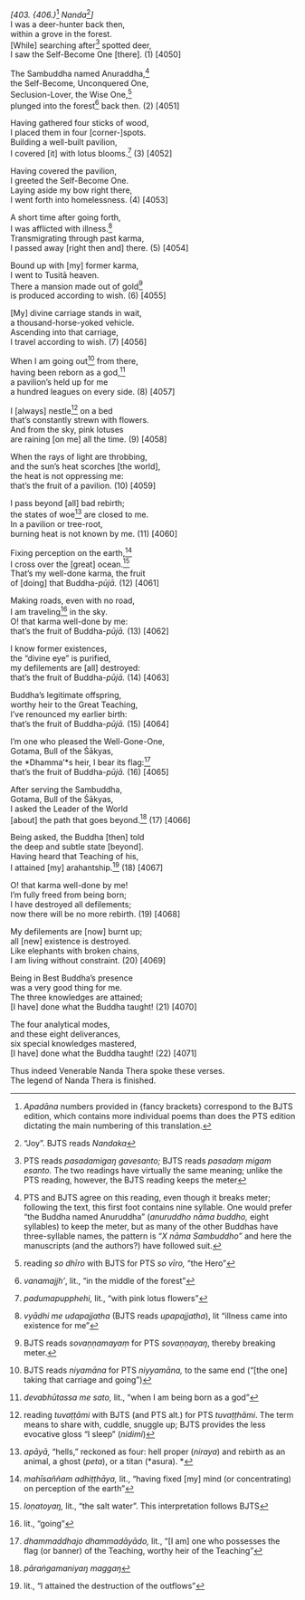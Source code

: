*\[403. {406.}*[^1] *Nanda*[^2]*\]*  
I was a deer-hunter back then,  
within a grove in the forest.  
\[While\] searching after[^3] spotted deer,  
I saw the Self-Become One \[there\]. (1) \[4050\]

The Sambuddha named Anuraddha,[^4]  
the Self-Become, Unconquered One,  
Seclusion-Lover, the Wise One,[^5]  
plunged into the forest[^6] back then. (2) \[4051\]

Having gathered four sticks of wood,  
I placed them in four \[corner-\]spots.  
Building a well-built pavilion,  
I covered \[it\] with lotus blooms.[^7] (3) \[4052\]

Having covered the pavilion,  
I greeted the Self-Become One.  
Laying aside my bow right there,  
I went forth into homelessness. (4) \[4053\]

A short time after going forth,  
I was afflicted with illness.[^8]  
Transmigrating through past karma,  
I passed away \[right then and\] there. (5) \[4054\]

Bound up with \[my\] former karma,  
I went to Tusitā heaven.  
There a mansion made out of gold[^9]  
is produced according to wish. (6) \[4055\]

\[My\] divine carriage stands in wait,  
a thousand-horse-yoked vehicle.  
Ascending into that carriage,  
I travel according to wish. (7) \[4056\]

When I am going out[^10] from there,  
having been reborn as a god,[^11]  
a pavilion’s held up for me  
a hundred leagues on every side. (8) \[4057\]

I \[always\] nestle[^12] on a bed  
that’s constantly strewn with flowers.  
And from the sky, pink lotuses  
are raining \[on me\] all the time. (9) \[4058\]

When the rays of light are throbbing,  
and the sun’s heat scorches \[the world\],  
the heat is not oppressing me:  
that’s the fruit of a pavilion. (10) \[4059\]

I pass beyond \[all\] bad rebirth;  
the states of woe[^13] are closed to me.  
In a pavilion or tree-root,  
burning heat is not known by me. (11) \[4060\]

Fixing perception on the earth,[^14]  
I cross over the \[great\] ocean.[^15]  
That’s my well-done karma, the fruit  
of \[doing\] that Buddha-*pūjā.* (12) \[4061\]

Making roads, even with no road,  
I am traveling[^16] in the sky.  
O! that karma well-done by me:  
that’s the fruit of Buddha-*pūjā.* (13) \[4062\]

I know former existences,  
the “divine eye” is purified,  
my defilements are \[all\] destroyed:  
that’s the fruit of Buddha-*pūjā.* (14) \[4063\]

Buddha’s legitimate offspring,  
worthy heir to the Great Teaching,  
I’ve renounced my earlier birth:  
that’s the fruit of Buddha-*pūjā.* (15) \[4064\]

I’m one who pleased the Well-Gone-One,  
Gotama, Bull of the Śākyas,  
the *Dhamma’*s heir, I bear its flag:[^17]  
that’s the fruit of Buddha-*pūjā.* (16) \[4065\]

After serving the Sambuddha,  
Gotama, Bull of the Śākyas,  
I asked the Leader of the World  
\[about\] the path that goes beyond.[^18] (17) \[4066\]

Being asked, the Buddha \[then\] told  
the deep and subtle state \[beyond\].  
Having heard that Teaching of his,  
I attained \[my\] arahantship.[^19] (18) \[4067\]

O! that karma well-done by me!  
I’m fully freed from being born;  
I have destroyed all defilements;  
now there will be no more rebirth. (19) \[4068\]

My defilements are \[now\] burnt up;  
all \[new\] existence is destroyed.  
Like elephants with broken chains,  
I am living without constraint. (20) \[4069\]

Being in Best Buddha’s presence  
was a very good thing for me.  
The three knowledges are attained;  
\[I have\] done what the Buddha taught! (21) \[4070\]

The four analytical modes,  
and these eight deliverances,  
six special knowledges mastered,  
\[I have\] done what the Buddha taught! (22) \[4071\]

Thus indeed Venerable Nanda Thera spoke these verses.  
The legend of Nanda Thera is finished.

[^1]: *Apadāna* numbers provided in {fancy brackets} correspond to the
    BJTS edition, which contains more individual poems than does the PTS
    edition dictating the main numbering of this translation.

[^2]: “Joy”. BJTS reads *Nandaka*

[^3]: PTS reads *pasadamigaŋ gavesanto;* BJTS reads *pasadaṃ migam
    esanto.* The two readings have virtually the same meaning; unlike
    the PTS reading, however, the BJTS reading keeps the meter

[^4]: PTS and BJTS agree on this reading, even though it breaks meter;
    following the text, this first foot contains nine syllable. One
    would prefer “the Buddha named Anuruddha” (*anuruddho nāma buddho,*
    eight syllables) to keep the meter, but as many of the other Buddhas
    have three-syllable names, the pattern is “*X nāma Sambuddho”* and
    here the manuscripts (and the authors?) have followed suit.

[^5]: reading *so dhīro* with BJTS for PTS *so vīro,* “the Hero”

[^6]: *vanamajjh’*, lit., “in the middle of the forest”

[^7]: *padumapupphehi,* lit., “with pink lotus flowers”

[^8]: *vyādhi me udapajjatha* (BJTS reads *upapajjatha*), lit “illness
    came into existence for me”

[^9]: BJTS reads *sovaṇṇamayaṃ* for PTS *sovaṇṇayaŋ*, thereby breaking
    meter.

[^10]: BJTS reads *niyamāna* for PTS *niyyamāna,* to the same end
    (“\[the one\] taking that carriage and going”)

[^11]: *devabhūtassa me sato,* lit., “when I am being born as a god”

[^12]: reading *tuvaṭṭāmi* with BJTS (and PTS alt.) for PTS
    *tuvaṭṭhāmi*. The term means to share with, cuddle, snuggle up; BJTS
    provides the less evocative gloss “I sleep” (*nidimi*)

[^13]: *apāyā,* “hells,” reckoned as four: hell proper (*niraya*) and
    rebirth as an animal, a ghost (*peta*), or a titan (*asura). *

[^14]: *mahīsaññam adhiṭṭhāya,* lit., “having fixed \[my\] mind (or
    concentrating) on perception of the earth”

[^15]: *loṇatoyaŋ,* lit., “the salt water”. This interpretation follows
    BJTS

[^16]: lit., “going”

[^17]: *dhammaddhajo dhammadāyādo,* lit., “\[I am\] one who possesses
    the flag (or banner) of the Teaching, worthy heir of the Teaching”

[^18]: *pāraṅgamaniyaŋ maggaŋ*

[^19]: lit., “I attained the destruction of the outflows”
